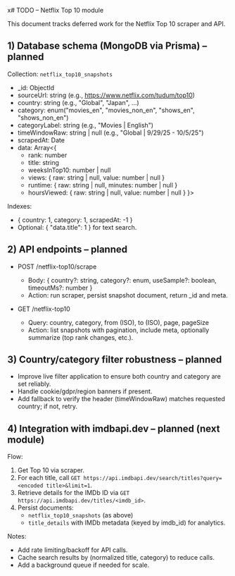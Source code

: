 x# TODO – Netflix Top 10 module

This document tracks deferred work for the Netflix Top 10 scraper and API.

## 1) Database schema (MongoDB via Prisma) – planned

Collection: `netflix_top10_snapshots`
- _id: ObjectId
- sourceUrl: string (e.g., https://www.netflix.com/tudum/top10)
- country: string (e.g., "Global", "Japan", ...)
- category: enum("movies_en", "movies_non_en", "shows_en", "shows_non_en")
- categoryLabel: string (e.g., "Movies | English")
- timeWindowRaw: string | null (e.g., "Global | 9/29/25 - 10/5/25")
- scrapedAt: Date
- data: Array<{
  - rank: number
  - title: string
  - weeksInTop10: number | null
  - views: { raw: string | null, value: number | null }
  - runtime: { raw: string | null, minutes: number | null }
  - hoursViewed: { raw: string | null, value: number | null }
}>

Indexes:
- { country: 1, category: 1, scrapedAt: -1 }
- Optional: { "data.title": 1 } for text search.

## 2) API endpoints – planned

- POST /netflix-top10/scrape
  - Body: { country?: string, category?: enum, useSample?: boolean, timeoutMs?: number }
  - Action: run scraper, persist snapshot document, return _id and meta.

- GET /netflix-top10
  - Query: country, category, from (ISO), to (ISO), page, pageSize
  - Action: list snapshots with pagination, include meta, optionally summarize (top rank changes, etc.).

## 3) Country/category filter robustness – planned

- Improve live filter application to ensure both country and category are set reliably.
- Handle cookie/gdpr/region banners if present.
- Add fallback to verify the header (timeWindowRaw) matches requested country; if not, retry.

## 4) Integration with imdbapi.dev – planned (next module)

Flow:
1. Get Top 10 via scraper.
2. For each title, call `GET https://api.imdbapi.dev/search/titles?query=<encoded title>&limit=1`.
3. Retrieve details for the IMDb ID via `GET https://api.imdbapi.dev/titles/<imdb_id>`.
4. Persist documents:
   - `netflix_top10_snapshots` (as above)
   - `title_details` with IMDb metadata (keyed by imdb_id) for analytics.

Notes:
- Add rate limiting/backoff for API calls.
- Cache search results by (normalized title, category) to reduce calls.
- Add a background queue if needed for scale.
